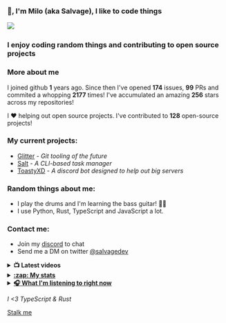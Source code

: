 ### 👋, I'm Milo (aka Salvage), I like to code things 

![](https://komarev.com/ghpvc/?username=Milo123459)

### I enjoy coding random things and contributing to open source projects

### More about me

I joined github **1** years ago. Since then I've opened **174** issues, **99** PRs and commited a whopping **2177** times! I've accumulated an amazing **256** stars across my repositories!

I ♥ helping out open source projects. I've contributed to **128** open-source projects!

### My current projects:
* [Glitter](https://github.com/Milo123459/Glitter) - *Git tooling of the future*
* [Salt](https://github.com/Milo123459/salt) - *A CLI-based task manager*
* [ToastyXD](https://github.com/Shamil-FD/ToastyXD) - *A discord bot designed to help out big servers*

### Random things about me:
* I play the drums and I'm learning the bass guitar! 🥁🎸
* I use Python, Rust, TypeScript and JavaScript a lot.

### Contact me:
* Join my [discord](https://discord.gg/3ucGCpa) to chat
* Send me a DM on twitter [@salvagedev](https://twitter.com/salvagedev)

<details>
<summary><b>📺 Latest videos</b></summary>

<!-- YOUTUBE:START -->
- [Introducing Glitter](https://www.youtube.com/watch?v=PqXq_Uk0WuQ)
- [How to make a Discord.JS bot with JS! | Unban command](https://www.youtube.com/watch?v=ZMIL6GHUp9s)
- [How to make a Discord.JS bot with JS! | Very advanced modmail system](https://www.youtube.com/watch?v=68XuY5VCC0c)
- [How to make a Discord.JS bot with JS! | Purge command](https://www.youtube.com/watch?v=jxphVKlxcRQ)
- [How to make a Discord.JS bot with JS! | Did you mean system](https://www.youtube.com/watch?v=tmRBdXUf_VI)
<!-- YOUTUBE:END -->

</details>

<details>
<summary><u><b>:zap: My stats</b></u></summary>
<a href="https://github.com/Milo123459/Milo123459">
<img align="center" src="/github-metrics.svg" alt="Milo's github stats">
</a>
</details>

<details>
<summary> <u><b> 🎧 What I'm listening to right now </u></b></summary>
  
[![spotify-github-profile](https://spotify-github-profile.vercel.app/api/view?uid=ag4njzejamkgxd0nxc5br6s8n&cover_image=true&theme=novatorem)](https://spotify-github-profile.vercel.app/api/view?uid=ag4njzejamkgxd0nxc5br6s8n&redirect=true)
  
</details>

*I <3 TypeScript & Rust*

[Stalk me](https://gitstalk.netlify.app/Milo123459)
